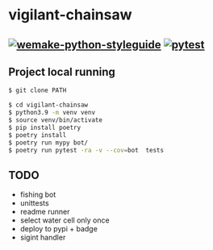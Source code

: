 # vigilant-chainsaw

[![wemake-python-styleguide](https://github.com/esemi/vigilant-chainsaw/actions/workflows/linters.yml/badge.svg?branch=master)](https://github.com/esemi/vigilant-chainsaw/actions/workflows/linters.yml)
[![pytest](https://github.com/esemi/vigilant-chainsaw/actions/workflows/unittests.yml/badge.svg?branch=master)](https://github.com/esemi/vigilant-chainsaw/actions/workflows/unittests.yml)
---

## Project local running

```bash
$ git clone PATH

$ cd vigilant-chainsaw
$ python3.9 -m venv venv
$ source venv/bin/activate
$ pip install poetry
$ poetry install
$ poetry run mypy bot/
$ poetry run pytest -ra -v --cov=bot  tests

```

## TODO
- fishing bot
- unittests
- readme runner
- select water cell only once
- deploy to pypi + badge
- sigint handler
